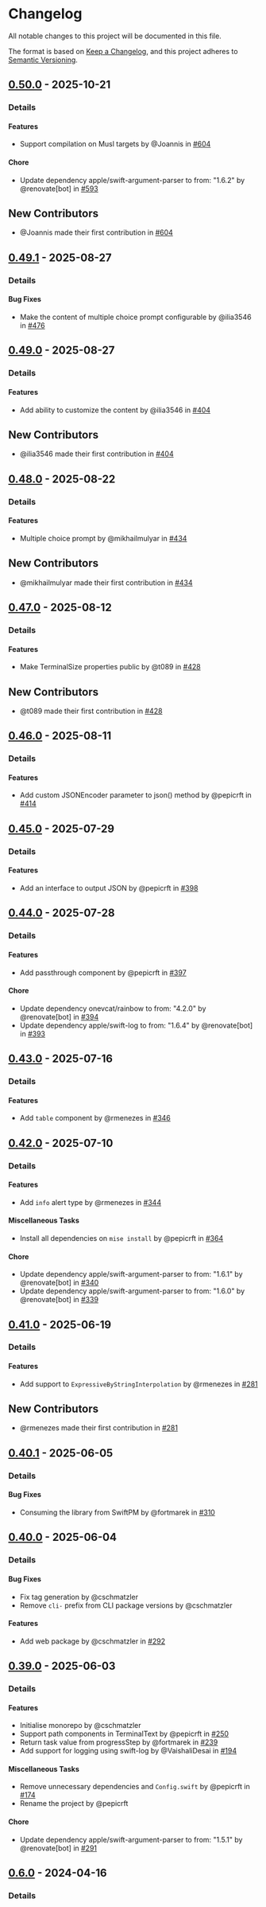 # Changelog

All notable changes to this project will be documented in this file.

The format is based on [Keep a Changelog](https://keepachangelog.com/en/1.0.0/),
and this project adheres to [Semantic Versioning](https://semver.org/spec/v2.0.0.html).

## [0.50.0] - 2025-10-21
### Details
#### Features
- Support compilation on Musl targets by @Joannis in [#604](https://github.com/tuist/Noora/pull/604)

#### Chore
- Update dependency apple/swift-argument-parser to from: "1.6.2" by @renovate[bot] in [#593](https://github.com/tuist/Noora/pull/593)

## New Contributors
* @Joannis made their first contribution in [#604](https://github.com/tuist/Noora/pull/604)
## [0.49.1] - 2025-08-27
### Details
#### Bug Fixes
- Make the content of multiple choice prompt configurable by @ilia3546 in [#476](https://github.com/tuist/Noora/pull/476)

## [0.49.0] - 2025-08-27
### Details
#### Features
- Add ability to customize the content by @ilia3546 in [#404](https://github.com/tuist/Noora/pull/404)

## New Contributors
* @ilia3546 made their first contribution in [#404](https://github.com/tuist/Noora/pull/404)
## [0.48.0] - 2025-08-22
### Details
#### Features
- Multiple choice prompt by @mikhailmulyar in [#434](https://github.com/tuist/Noora/pull/434)

## New Contributors
* @mikhailmulyar made their first contribution in [#434](https://github.com/tuist/Noora/pull/434)
## [0.47.0] - 2025-08-12
### Details
#### Features
- Make TerminalSize properties public by @t089 in [#428](https://github.com/tuist/Noora/pull/428)

## New Contributors
* @t089 made their first contribution in [#428](https://github.com/tuist/Noora/pull/428)
## [0.46.0] - 2025-08-11
### Details
#### Features
- Add custom JSONEncoder parameter to json() method by @pepicrft in [#414](https://github.com/tuist/Noora/pull/414)

## [0.45.0] - 2025-07-29
### Details
#### Features
- Add an interface to output JSON by @pepicrft in [#398](https://github.com/tuist/Noora/pull/398)

## [0.44.0] - 2025-07-28
### Details
#### Features
- Add passthrough component by @pepicrft in [#397](https://github.com/tuist/Noora/pull/397)

#### Chore
- Update dependency onevcat/rainbow to from: "4.2.0" by @renovate[bot] in [#394](https://github.com/tuist/Noora/pull/394)
- Update dependency apple/swift-log to from: "1.6.4" by @renovate[bot] in [#393](https://github.com/tuist/Noora/pull/393)

## [0.43.0] - 2025-07-16
### Details
#### Features
- Add `table` component by @rmenezes in [#346](https://github.com/tuist/Noora/pull/346)

## [0.42.0] - 2025-07-10
### Details
#### Features
- Add `info` alert type by @rmenezes in [#344](https://github.com/tuist/Noora/pull/344)

#### Miscellaneous Tasks
- Install all dependencies on `mise install` by @pepicrft in [#364](https://github.com/tuist/Noora/pull/364)

#### Chore
- Update dependency apple/swift-argument-parser to from: "1.6.1" by @renovate[bot] in [#340](https://github.com/tuist/Noora/pull/340)
- Update dependency apple/swift-argument-parser to from: "1.6.0" by @renovate[bot] in [#339](https://github.com/tuist/Noora/pull/339)

## [0.41.0] - 2025-06-19
### Details
#### Features
- Add support to `ExpressiveByStringInterpolation` by @rmenezes in [#281](https://github.com/tuist/Noora/pull/281)

## New Contributors
* @rmenezes made their first contribution in [#281](https://github.com/tuist/Noora/pull/281)
## [0.40.1] - 2025-06-05
### Details
#### Bug Fixes
- Consuming the library from SwiftPM by @fortmarek in [#310](https://github.com/tuist/Noora/pull/310)

## [0.40.0] - 2025-06-04
### Details
#### Bug Fixes
- Fix tag generation by @cschmatzler
- Remove `cli-` prefix from CLI package versions by @cschmatzler

#### Features
- Add web package by @cschmatzler in [#292](https://github.com/tuist/Noora/pull/292)

## [0.39.0] - 2025-06-03
### Details
#### Features
- Initialise monorepo by @cschmatzler
- Support path components in TerminalText by @pepicrft in [#250](https://github.com/tuist/Noora/pull/250)
- Return task value from progressStep by @fortmarek in [#239](https://github.com/tuist/Noora/pull/239)
- Add support for logging using swift-log by @VaishaliDesai in [#194](https://github.com/tuist/Noora/pull/194)

#### Miscellaneous Tasks
- Remove unnecessary dependencies and `Config.swift` by @pepicrft in [#174](https://github.com/tuist/Noora/pull/174)
- Rename the project by @pepicrft

#### Chore
- Update dependency apple/swift-argument-parser to from: "1.5.1" by @renovate[bot] in [#291](https://github.com/tuist/Noora/pull/291)

## [0.6.0] - 2024-04-16
### Details
[0.50.0]: https://github.com/tuist/Noora/compare/0.49.1..0.50.0
[0.49.1]: https://github.com/tuist/Noora/compare/0.49.0..0.49.1
[0.49.0]: https://github.com/tuist/Noora/compare/0.48.0..0.49.0
[0.48.0]: https://github.com/tuist/Noora/compare/0.47.0..0.48.0
[0.47.0]: https://github.com/tuist/Noora/compare/0.46.0..0.47.0
[0.46.0]: https://github.com/tuist/Noora/compare/0.45.0..0.46.0
[0.45.0]: https://github.com/tuist/Noora/compare/0.44.0..0.45.0
[0.44.0]: https://github.com/tuist/Noora/compare/0.43.0..0.44.0
[0.43.0]: https://github.com/tuist/Noora/compare/0.42.0..0.43.0
[0.42.0]: https://github.com/tuist/Noora/compare/0.41.0..0.42.0
[0.41.0]: https://github.com/tuist/Noora/compare/0.40.1..0.41.0
[0.40.1]: https://github.com/tuist/Noora/compare/0.40.0..0.40.1
[0.40.0]: https://github.com/tuist/Noora/compare/0.39.0..0.40.0
[0.39.0]: https://github.com/tuist/Noora/compare/0.6.0..0.39.0
[0.6.0]: https://github.com/tuist/Noora/compare/0.5.0..0.6.0

<!-- generated by git-cliff -->
